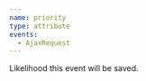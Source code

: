 ```yaml
---
name: priority
type: attribute
events:
  - AjaxRequest
---
```


Likelihood this event will be saved.